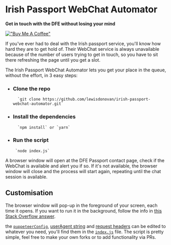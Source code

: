 # Irish Passport WebChat Automator

**Get in touch with the DFE without losing your mind**


[!["Buy Me A Coffee"](https://www.buymeacoffee.com/assets/img/custom_images/orange_img.png)](https://donate.stripe.com/6oE7ue8n57wk4PS7ss)

If you've ever had to deal with the Irish passport service, you'll know how hard they are to get hold of. Their WebChat service is always unavailable because of the number of users trying to get in touch, so you have to sit there refreshing the page until you get a slot.

The Irish Passport WebChat Automator lets you get your place in the queue, without the effort, in 3 easy steps:

- ### Clone the repo
        `git clone https://github.com/lewisdonovan/irish-passport-webchat-automator.git`

- ### Install the dependencies
        `npm install` or `yarn`

 - ### Run the script
        `node index.js`

A browser window will open at the DFE Passport contact page, check if the WebChat is available and alert you if so. If it's not available, the browser window will close and the process will start again, repeating until the chat session is available.

## Customisation

The browser window will pop-up in the foreground of your screen, each time it opens. If you want to run it in the background, follow the info in [this Stack Overflow answer](https://stackoverflow.com/a/60590136/7546845).

the [`puppeteerConfig`](https://github.com/lewisdonovan/irish-passport-webchat-automator/blob/db12ace328d2c9666322c146c6ec336ad40ac7db/index.js#L8), [userAgent string](https://github.com/lewisdonovan/irish-passport-webchat-automator/blob/db12ace328d2c9666322c146c6ec336ad40ac7db/index.js#L16) and [request headers](https://github.com/lewisdonovan/irish-passport-webchat-automator/blob/db12ace328d2c9666322c146c6ec336ad40ac7db/index.js#L23) can be edited to whatever you need, you'll find them in the [`index.js`](https://github.com/lewisdonovan/irish-passport-webchat-automator/blob/main/index.js) file. The script is pretty simple, feel free to make your own forks or to add functionality via PRs.